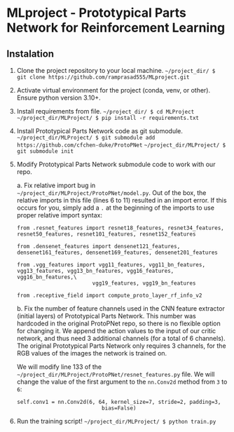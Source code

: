 # MLproject - Prototypical Parts Network for Reinforcement Learning

## Instalation

1. Clone the project repository to your local machine.
```~/project_dir/ $ git clone https://github.com/ramprasad555/MLproject.git```

2. Activate virtual environment for the project (conda, venv, or other). Ensure python version 3.10+.

3. Install requirements from file.
```~/project_dir/ $ cd MLProject```
```~/project_dir/MLProject/ $ pip install -r requirements.txt```

4. Install Prototypical Parts Network code as git submodule.
```~/project_dir/MLProject/ $ git submodule add https://github.com/cfchen-duke/ProtoPNet```
```~/project_dir/MLProject/ $ git submodule init```

5. Modify Prototypical Parts Network submodule code to work with our repo.

    a. Fix relative import bug in `~/project_dir/MLProject/ProtoPNet/model.py`. Out of the box, the relative imports in this file (lines 6 to 11) resulted in an import error. If this occurs for you, simply add a `.` at the beginning of the imports to use proper relative import syntax:

    ```
    from .resnet_features import resnet18_features, resnet34_features, resnet50_features, resnet101_features, resnet152_features

    from .densenet_features import densenet121_features, densenet161_features, densenet169_features, densenet201_features

    from .vgg_features import vgg11_features, vgg11_bn_features, vgg13_features, vgg13_bn_features, vgg16_features, vgg16_bn_features,\
                            vgg19_features, vgg19_bn_features

    from .receptive_field import compute_proto_layer_rf_info_v2
    ```
    
    b. Fix the number of feature channels used in the CNN feature extractor (initial layers) of Prototypical Parts Network. This number was hardcoded in the original ProtoPNet repo, so there is no flexible option for changing it. We append the action values to the input of our critic network, and thus need 3 additional channels (for a total of 6 channels). The original Prototypical Parts Network only requires 3 channels, for the RGB values of the images the network is trained on.

    We will modify line 133 of the `~/project_dir/MLProject/ProtoPNet/resnet_features.py` file. We will change the value of the first argument to the `nn.Conv2d` method from `3` to `6`:

    ```
    self.conv1 = nn.Conv2d(6, 64, kernel_size=7, stride=2, padding=3,
                               bias=False)
    ```

6. Run the training script!
```~/project_dir/MLProject/ $ python train.py```

